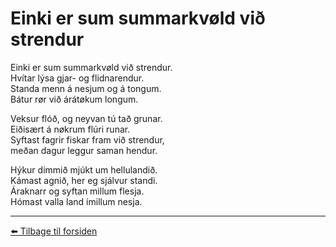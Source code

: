 # Einki er sum summarkvøld við strendur

Einki er sum summarkvøld við strendur.  
Hvítar lýsa gjar- og flidnarendur.  
Standa menn á nesjum og á tongum.  
Bátur rør við árátøkum longum.  

Veksur flóð, og neyvan tú tað grunar.  
Eiðisært á nøkrum flúri runar.  
Syftast fagrir fiskar fram við strendur,  
meðan dagur leggur saman hendur.  

Hýkur dimmið mjúkt um hellulandið.  
Kámast agnið, her eg sjálvur standi.  
Áraknarr og syftan millum flesja.  
Hómast valla land ímillum nesja.

---

[⬅️ Tilbage til forsiden](../index.md)
